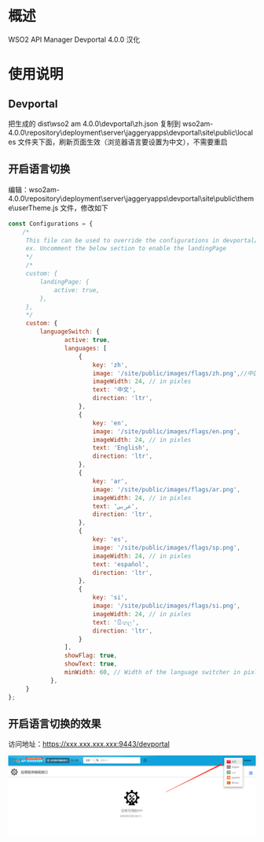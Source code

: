 # 概述
WSO2 API Manager Devportal 4.0.0 汉化

# 使用说明

## Devportal
把生成的 dist\wso2 am 4.0.0\devportal\zh.json 复制到 wso2am-4.0.0\repository\deployment\server\jaggeryapps\devportal\site\public\locales 文件夹下面，刷新页面生效（浏览器语言要设置为中文），不需要重启

## 开启语言切换
编辑：wso2am-4.0.0\repository\deployment\server\jaggeryapps\devportal\site\public\theme\userTheme.js 文件，修改如下
```javascript
const Configurations = {
    /*
     This file can be used to override the configurations in devportal/source/src/defaultTheme.js
     ex. Uncomment the below section to enable the landingPage
     */
     /*
     custom: {
         landingPage: {
             active: true,
         },
     },
     */
	 custom: {
		 languageSwitch: {
				active: true,
				languages: [
					{
						key: 'zh',
						image: '/site/public/images/flags/zh.png',//中国图标需要自己下载，大小为 70 x 47 像素
						imageWidth: 24, // in pixles
						text: '中文',
						direction: 'ltr',
					},
					{
						key: 'en',
						image: '/site/public/images/flags/en.png',
						imageWidth: 24, // in pixles
						text: 'English',
						direction: 'ltr',
					},
					{
						key: 'ar',
						image: '/site/public/images/flags/ar.png',
						imageWidth: 24, // in pixles
						text: 'عربي',
						direction: 'ltr',
					},
					{
						key: 'es',
						image: '/site/public/images/flags/sp.png',
						imageWidth: 24, // in pixles
						text: 'español',
						direction: 'ltr',
					},
					{
						key: 'si',
						image: '/site/public/images/flags/si.png',
						imageWidth: 24, // in pixles
						text: 'සිංහල',
						direction: 'ltr',
					}
				],
				showFlag: true,
				showText: true,
				minWidth: 60, // Width of the language switcher in pixles
			},
	 }
};
```
## 开启语言切换的效果
访问地址：https://xxx.xxx.xxx.xxx:9443/devportal <br>

![图片](../../../../../data/devportal.png)